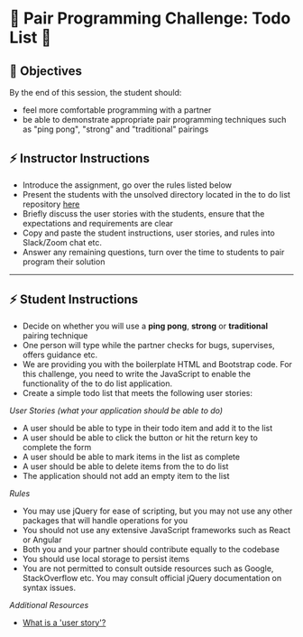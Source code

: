 # 🙌 Pair Programming Challenge: Todo List 🙌

## 🎯 Objectives

By the end of this session, the student should:

- feel more comfortable programming with a partner
- be able to demonstrate appropriate pair programming techniques such as "ping pong", "strong" and "traditional" pairings

## ⚡️ Instructor Instructions
- Introduce the assignment, go over the rules listed below
- Present the students with the unsolved directory located in the to do list repository [here](https://github.com/acd37/technical-coding-interview-challenges/tree/master/pair-programming/todo/Unsolved)
- Briefly discuss the user stories with the students, ensure that the expectations and requirements are clear
- Copy and paste the student instructions, user stories, and rules into Slack/Zoom chat etc.
- Answer any remaining questions, turn over the time to students to pair program their solution

---

## ⚡️ Student Instructions
- Decide on whether you will use a **ping pong**, **strong** or **traditional** pairing technique
- One person will type while the partner checks for bugs, supervises, offers guidance etc.
- We are providing you with the boilerplate HTML and Bootstrap code. For this challenge,
you need to write the JavaScript to enable the functionality of the to do list application.
- Create a simple todo list that meets the following user stories:

*User Stories (what your application should be able to do)*
- A user should be able to type in their todo item and add it to the list
- A user should be able to click the button or hit the return key to complete the form
- A user should be able to mark items in the list as complete
- A user should be able to delete items from the to do list
- The application should not add an empty item to the list


*Rules*
- You may use jQuery for ease of scripting, but you may not use any other packages that will handle operations for you
- You should not use any extensive JavaScript frameworks such as React or Angular
- Both you and your partner should contribute equally to the codebase
- You should use local storage to persist items
- You are not permitted to consult outside resources such as Google, StackOverflow etc. You may consult official jQuery documentation on syntax issues.

*Additional  Resources*
- [What is a 'user story'?](http://www.agilemodeling.com/artifacts/userStory.htm)